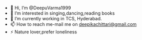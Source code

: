 - 👋 Hi, I’m @DeepuVarma1999
- 👀 I’m interested in singing,dancing,reading books
- 🌱 I’m currently working in TCS, Hyderabad.
- 📫 How to reach me-mail me on deepikachittari@gmail.com
- ⚡ Nature lover,prefer loneliness

<!---
DeepuVarma1999/DeepuVarma1999 is a ✨ special ✨ repository because its `README.md` (this file) appears on your GitHub profile.
You can click the Preview link to take a look at your changes.
--->
